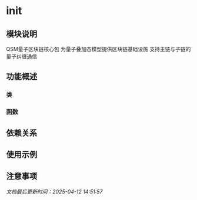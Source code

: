 # __init__

## 模块说明
QSM量子区块链核心包
为量子叠加态模型提供区块链基础设施
支持主链与子链的量子纠缠通信

## 功能概述

### 类


### 函数


## 依赖关系

## 使用示例

## 注意事项

*文档最后更新时间：2025-04-12 14:51:57*